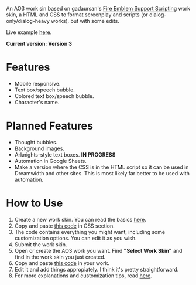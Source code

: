 An AO3 work sin based on gadaursan's [Fire Emblem Support Scripting](https://archiveofourown.org/works/8631214/chapters/21337784) work skin, a HTML and CSS to format screenplay and scripts (or dialog-only/dialog-heavy works), but with some edits.

Live example [here](https://archiveofourown.org/works/24349453/chapters/58715851).

**Current version: Version 3**

# Features
- Mobile responsive.
- Text box/speech bubble.
- Colored text box/speech bubble.
- Character's name.

# Planned Features
- Thought bubbles.
- Background images.
- Arknights-style text boxes. **IN PROGRESS**
- Automation in Google Sheets.
- Make a version where the CSS is in the HTML script so it can be used in Dreamwidth and other sites. This is most likely far better to be used with automation.

# How to Use
1. Create a new work skin. You can read the basics [here](https://archiveofourown.org/faq/tutorial-creating-a-work-skin?language_id=en).
2. Copy and paste [this code](https://github.com/Clover-Zero/ao3-dialogue/blob/main/basic-css.css) in CSS section.
3. The code contains everything you might want, including some customization options. You can edit it as you wish.
4. Submit the work skin.
4. Open or create the AO3 work you want. Find **"Select Work Skin"** and find in the work skin you just created.
5. Copy and paste [this code](https://github.com/Clover-Zero/ao3-dialogue/blob/main/basic-html.html) in your work.
6. Edit it and add things appropiately. I think it's pretty straightforward.
7. For more explanations and customization tips, read [here](https://github.com/Clover-Zero/ao3-dialog/blob/main/TIPS.md).

